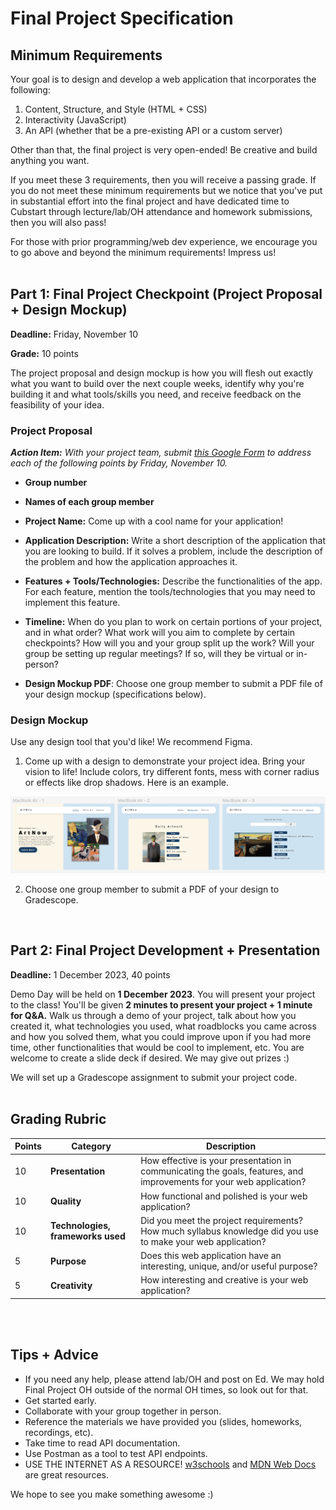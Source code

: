 # Final Project Specification

## Minimum Requirements
Your goal is to design and develop a web application that incorporates the following:

1. Content, Structure, and Style (HTML + CSS)
2. Interactivity (JavaScript)
3. An API (whether that be a pre-existing API or a custom server)

Other than that, the final project is very open-ended! Be creative and build anything you want.

If you meet these 3 requirements, then you will receive a passing grade. If you do not meet these minimum requirements but we notice that you've put in substantial effort into the final project and have dedicated time to Cubstart through lecture/lab/OH attendance and homework submissions, then you will also pass!

For those with prior programming/web dev experience, we encourage you to go above and beyond the minimum requirements! Impress us!
<br></br>

## Part 1: Final Project Checkpoint (Project Proposal + Design Mockup)
**Deadline:** Friday, November 10

**Grade:** 10 points

The project proposal and design mockup is how you will flesh out exactly what you want to build over the next couple weeks, identify why you're building it and what tools/skills you need, and receive feedback on the feasibility of your idea.

### Project Proposal
_<b>Action Item:</b> With your project team, submit [this Google Form](https://forms.gle/BjVdnTa2j91xUDWL7) to address each of the following points by Friday, November 10._
- **Group number**

- **Names of each group member**

- **Project Name:** Come up with a cool name for your application!

- **Application Description:** Write a short description of the application that you are looking to build. If it solves a problem, include the description of the problem and how the application approaches it.

- **Features + Tools/Technologies:** Describe the functionalities of the app. For each feature, mention the tools/technologies that you may need to implement this feature.

- **Timeline:** When do you plan to work on certain portions of your project, and in what order? What work will you aim to complete by certain checkpoints? How will you and your group split up the work? Will your group be setting up regular meetings? If so, will they be virtual or in-person?

- **Design Mockup PDF**: Choose one group member to submit a PDF file of your design mockup (specifications below).


### Design Mockup

Use any design tool that you'd like! We recommend Figma.

1. Come up with a design to demonstrate your project idea. Bring your vision to life! Include colors, try different fonts, mess with corner radius or effects like drop shadows. Here is an example.
<img src="/assets/mockup.png"/>

2. Choose one group member to submit a PDF of your design to Gradescope.

<br>

## Part 2: Final Project Development + Presentation
<b>Deadline:</b> 1 December 2023, 40 points

Demo Day will be held on **1 December 2023**. You will present your project to the class! You'll be given **2 minutes to present your project + 1 minute for Q&A.** Walk us through a demo of your project, talk about how you created it, what technologies you used, what roadblocks you came across and how you solved them, what you could improve upon if you had more time, other functionalities that would be cool to implement, etc. You are welcome to create a slide deck if desired. We may give out prizes :)

We will set up a Gradescope assignment to submit your project code.
<br></br>
## Grading Rubric
| Points | Category                         | Description                                                                                                                                                  |
|--------|----------------------------------|--------------------------------------------------------------------------------------------------------------------------------------------------------------|
| 10     | **Presentation**                 | How effective is your presentation in communicating the goals, features, and improvements for your web application?                                      |
| 10     | **Quality**                      | How functional and polished is your web application?                      |
| 10      | **Technologies, frameworks used**| Did you meet the project requirements? How much syllabus knowledge did you use to make your web application? |
| 5      | **Purpose**                      | Does this web application have an interesting, unique, and/or useful purpose?                                                                            |
| 5      | **Creativity**                   | How interesting and creative is your web application?                                                                                                    |
<br></br>
## Tips + Advice
- If you need any help, please attend lab/OH and post on Ed. We may hold Final Project OH outside of the normal OH times, so look out for that.
- Get started early.
- Collaborate with your group together in person.
- Reference the materials we have provided you (slides, homeworks, recordings, etc).
- Take time to read API documentation.
- Use Postman as a tool to test API endpoints.
- USE THE INTERNET AS A RESOURCE! [w3schools](https://www.w3schools.com/) and [MDN Web Docs](https://developer.mozilla.org/en-US/) are great resources.

We hope to see you make something awesome :)